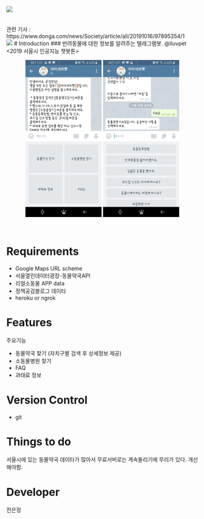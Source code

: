 <a href="https://www.python.org/downloads/release/python-370/"><img src='https://img.shields.io/badge/python-3.7-blue'></a>

<br>
관련 기사  :  https://www.donga.com/news/Society/article/all/20191016/97895354/1 <br>
<img src="https://static.wixstatic.com/media/44b6f1_6f068186e4094563a3fc05a6bd51b9f4~mv2_d_4016_1878_s_2.jpeg/v1/fill/w_925,h_433,al_c,q_90,usm_0.66_1.00_0.01/44b6f1_6f068186e4094563a3fc05a6bd51b9f4~mv2_d_4016_1878_s_2.webp" > </img>
# Introduction
### 반려동물에 대한 정보를 알려주는 텔레그램봇. @iluvpet <br />
<2019 서울시 인공지능 챗봇톤><br />
<p style="text-align: center;">
<img width="200px" src="./introimg_1.jpg">
<img width="200px" src="./introimg_2.jpg">

</p>
<br/>

# Requirements
* Google Maps URL scheme
* 서울열린데이터광장-동물약국API
* 리얼소동물 APP data
* 정책공감블로그 데이타
* heroku or ngrok

# Features
주요기능<br />
* 동물약국 찾기 (자치구별 검색 후 상세정보 제공)
* 소동물병원 찾기
* FAQ
* 과태료 정보


# Version Control
* git 

# Things to do
서울시에 있는 동물약국 데이타가 많아서 무료서버로는 계속돌리기에 무리가 있다. 개선해야함.

# Developer
전은정

